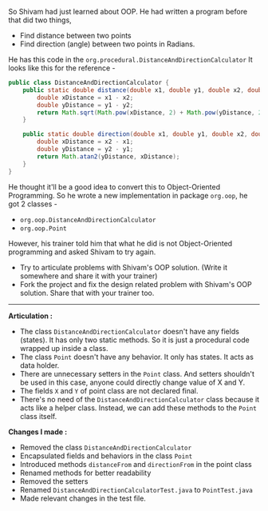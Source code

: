 So Shivam had just learned about OOP. He had written a program before that did two things,

- Find distance between two points
- Find direction (angle) between two points in Radians.

He has this code in the `org.procedural.DistanceAndDirectionCalculator` It looks like this for the reference -

```java
public class DistanceAndDirectionCalculator {
    public static double distance(double x1, double y1, double x2, double y2) {
        double xDistance = x1 - x2;
        double yDistance = y1 - y2;
        return Math.sqrt(Math.pow(xDistance, 2) + Math.pow(yDistance, 2));
    }

    public static double direction(double x1, double y1, double x2, double y2) {
        double xDistance = x2 - x1;
        double yDistance = y2 - y1;
        return Math.atan2(yDistance, xDistance);
    }
}
```

He thought it'll be a good idea to convert this to Object-Oriented Programming. So he wrote a new implementation in
package `org.oop`, he got 2 classes -

- `org.oop.DistanceAndDirectionCalculator`
- `org.oop.Point`

However, his trainer told him that what he did is not Object-Oriented programming and asked Shivam to try again.

- Try to articulate problems with Shivam's OOP solution. (Write it somewhere and share it with your trainer)
- Fork the project and fix the design related problem with Shivam's OOP solution. Share that with your trainer too.

****

**Articulation :**

- The class `DistanceAndDirectionCalculator` doesn't have any fields (states). It has only two static methods. So it is
  just a procedural code wrapped up inside a class.
- The class `Point` doesn't have any behavior. It only has states. It acts as data holder.
- There are unnecessary setters in the `Point` class. And setters shouldn't be used in this case, anyone could directly
  change value of X and Y.
- The fields `X` and `Y` of point class are not declared final.
- There's no need of the `DistanceAndDirectionCalculator` class because it acts like a helper class. Instead, we can add
  these methods to the `Point` class itself.

**Changes I made :**

- Removed the class `DistanceAndDirectionCalculator`
- Encapsulated fields and behaviors in the class `Point`
- Introduced methods `distanceFrom` and `directionFrom` in the point class
- Renamed methods for better readability
- Removed the setters
- Renamed `DistanceAndDirectionCalculatorTest.java` to `PointTest.java`
- Made relevant changes in the test file.

